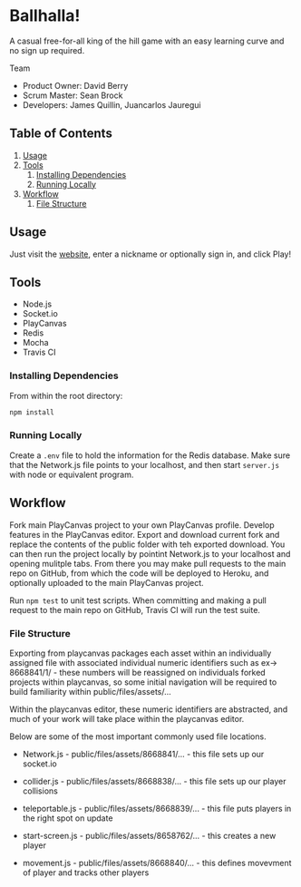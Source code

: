# Ballhalla!

A casual free-for-all king of the hill game with an easy learning curve and no sign up required.

Team

  - Product Owner: David Berry
  - Scrum Master: Sean Brock
  - Developers: James Quillin, Juancarlos Jauregui

## Table of Contents

1. [Usage](https://github.com/DJJS/thesis-project/blob/master/README.md#usage)
2. [Tools](https://github.com/DJJS/thesis-project/blob/master/README.md#tools)
    1. [Installing Dependencies](https://github.com/DJJS/thesis-project/blob/master/README.md#installing-dependencies)
    2. [Running Locally](https://github.com/DJJS/thesis-project/blob/master/README.md#running-locally)
3. [Workflow](https://github.com/DJJS/thesis-project/blob/master/README.md#workflow)
    1. [File Structure](https://github.com/DJJS/thesis-project/blob/master/README.md#file-structure)
## Usage

Just visit the [website](http://pond-game.herokuapp.com/), enter a nickname or optionally sign in, and click Play!

## Tools

- Node.js
- Socket.io
- PlayCanvas
- Redis
- Mocha
- Travis CI

### Installing Dependencies

From within the root directory:

```sh
npm install
```

### Running Locally

Create a `.env` file to hold the information for the Redis database. Make sure that the Network.js file points to your localhost, and then start `server.js`  with node or equivalent program.

## Workflow

Fork main PlayCanvas project to your own PlayCanvas profile.  Develop features in the PlayCanvas editor.  Export and download current fork and replace the contents of the public folder with teh exported download.  You can then run the project locally by pointint Network.js to your localhost and opening mulitple tabs.  From there you may make pull requests to the main repo on GitHub, from which the code will be deployed to Heroku, and optionally uploaded to the main PlayCanvas project.

Run ```npm test``` to unit test scripts.  When committing and making a pull request to the main repo on GitHub, Travis CI will run the test suite.

### File Structure

Exporting from playcanvas packages each asset within an individually assigned file with associated individual numeric identifiers such as ex-> 8668841/1/ - these numbers will be reassigned on individuals forked projects within playcanvas, so some initial navigation will be required to build familiarity within public/files/assets/...

Within the playcanvas editor, these numeric identifiers are abstracted, and much of your work will take place within the playcanvas editor. 

Below are some of the most important commonly used file locations. 

 - Network.js - public/files/assets/8668841/... - this file sets up our socket.io
 
 - collider.js - public/files/assets/8668838/... - this file sets up our player collisions
 
 - teleportable.js - public/files/assets/8668839/... - this file puts players in the right spot on update
 
 - start-screen.js - public/files/assets/8658762/... - this creates a new player
 
 - movement.js - public/files/assets/8668840/... - this defines movevment of player and tracks other players
 
